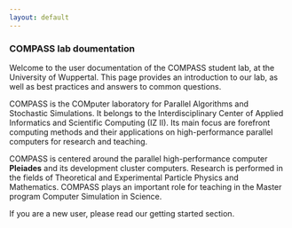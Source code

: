 ```yaml
---
layout: default
---
```


### COMPASS lab doumentation
Welcome to the user documentation of the COMPASS student lab, at the University of Wuppertal.
This page provides an introduction to our lab, as well as best practices and answers to common questions.

COMPASS is the COMputer laboratory for Parallel Algorithms and Stochastic Simulations. It belongs to the Interdisciplinary Center of Applied Informatics and Scientific Computing (IZ II).
Its main focus are forefront computing methods and their applications on high-performance parallel computers for research and teaching.

COMPASS is centered around the parallel high-performance computer **Pleiades** and its development cluster computers. Research is performed in the fields of Theoretical and Experimental Particle Physics and Mathematics.
COMPASS plays an important role for teaching in the Master program Computer Simulation in Science.

If you are a new user, please read our getting started section. 


